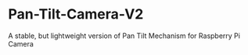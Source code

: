 # Pan-Tilt-Camera-V2
A stable, but lightweight version of Pan Tilt Mechanism for Raspberry Pi Camera

